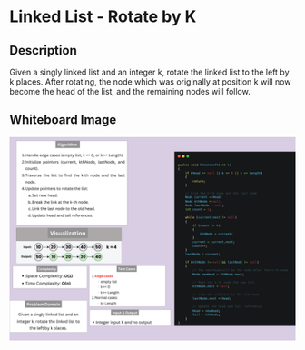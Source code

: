 # Linked List - Rotate by K  

## Description

Given a singly linked list and an integer k, rotate the linked list to the left by k places.
After rotating, the node which was originally at position k will now become the head of the list, and the remaining nodes will follow.

## Whiteboard Image

![Linked List - Rotate by k](cck.png)
